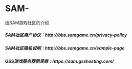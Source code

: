 # SAM-
由SAM游戏社区的介绍

<H5>SAM社区用户协议：<a>http://bbs.samgame.cn/privacy-policy</a></H5>
<H5>SAM社区隐私说明：<a>http://bbs.samgame.cn/sample-page</a></H5>
<H5>GSS游戏服务器租赁商：<a>https://sam.gsshosting.com/</a></H5>
